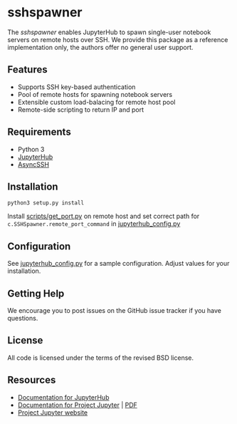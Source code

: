 
# sshspawner

The *sshspawner* enables JupyterHub to spawn single-user notebook servers on remote hosts over SSH.
We provide this package as a reference implementation only, the authors offer no general user support.

## Features

* Supports SSH key-based authentication
* Pool of remote hosts for spawning notebook servers
* Extensible custom load-balacing for remote host pool
* Remote-side scripting to return IP and port

## Requirements

* Python 3
* [JupyterHub](http://jupyter.org/install)
* [AsyncSSH](https://asyncssh.readthedocs.io/en/latest/#installation)

## Installation

```
python3 setup.py install
```

Install [scripts/get_port.py](scripts/get_port.py) on remote host and set correct path for `c.SSHSpawner.remote_port_command` in [jupyterhub_config.py](jupyterhub_config.py)

## Configuration

See [jupyterhub_config.py](jupyterhub_config.py) for a sample configuration.
Adjust values for your installation.

## Getting Help

We encourage you to post issues on the GitHub issue tracker if you have questions.

## License

All code is licensed under the terms of the revised BSD license.

## Resources

- [Documentation for JupyterHub](https://jupyterhub.readthedocs.io)
- [Documentation for Project Jupyter](https://jupyter.readthedocs.io/en/latest/index.html) | [PDF](https://media.readthedocs.org/pdf/jupyter/latest/jupyter.pdf)
- [Project Jupyter website](https://jupyter.org)

